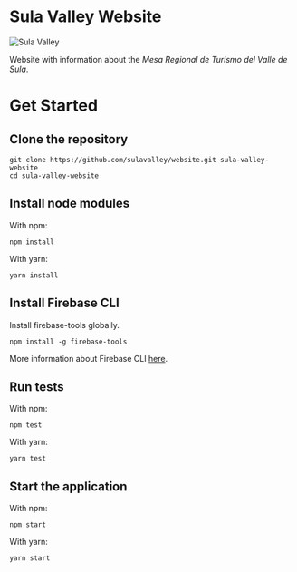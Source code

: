 # Sula Valley Website

![Sula Valley](https://trello-attachments.s3.amazonaws.com/5aff552929693747ec0b088d/5aff5c23f3cddefc5870f975/5044be6ec6d0b456185fbddee0034d6e/logo_MRT-VS.jpg)

Website with information about the _Mesa Regional de Turismo del Valle de Sula_.

# Get Started

## Clone the repository

```
git clone https://github.com/sulavalley/website.git sula-valley-website
cd sula-valley-website
```

## Install node modules

With npm:

```
npm install
```

With yarn:

```
yarn install
```

## Install Firebase CLI

Install firebase-tools globally.

```
npm install -g firebase-tools
```

More information about Firebase CLI [here](https://firebase.google.com/docs/cli/).

## Run tests

With npm:

```
npm test
```

With yarn:

```
yarn test
```

## Start the application

With npm:

```
npm start
```

With yarn:

```
yarn start
```
